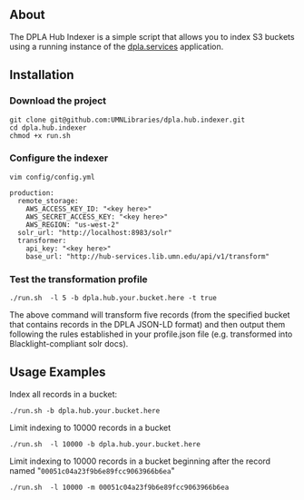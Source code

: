 
## About

The DPLA Hub Indexer is a simple script that allows you to index S3 buckets using a running instance of the [dpla.services](https://github.com/UMNLibraries/dpla.services) application. 

## Installation


### Download the project

```
git clone git@github.com:UMNLibraries/dpla.hub.indexer.git
cd dpla.hub.indexer
chmod +x run.sh
```

### Configure the indexer

`vim config/config.yml`


```
production:
  remote_storage:
    AWS_ACCESS_KEY_ID: "<key here>"
    AWS_SECRET_ACCESS_KEY: "<key here>"
    AWS_REGION: "us-west-2"
  solr_url: "http://localhost:8983/solr"
  transformer:
    api_key: "<key here>"
    base_url: "http://hub-services.lib.umn.edu/api/v1/transform"
```

### Test the transformation profile

`./run.sh  -l 5 -b dpla.hub.your.bucket.here -t true`

The above command will transform five records (from the specified bucket that contains records in the DPLA
JSON-LD format) and then output them following the rules established in your profile.json file (e.g. transformed
into Blacklight-compliant solr docs).

## Usage Examples

Index all records in a bucket:

`./run.sh -b dpla.hub.your.bucket.here`

Limit indexing to 10000 records in a bucket

`./run.sh  -l 10000 -b dpla.hub.your.bucket.here`

Limit indexing to 10000 records in a bucket beginning after the record named "`00051c04a23f9b6e89fcc9063966b6ea`"

`./run.sh  -l 10000 -m 00051c04a23f9b6e89fcc9063966b6ea`
  
